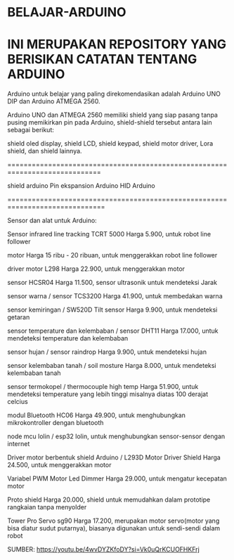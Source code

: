 # BELAJAR-ARDUINO
INI MERUPAKAN REPOSITORY YANG BERISIKAN CATATAN TENTANG ARDUINO
================================================================
Arduino untuk belajar yang paling direkomendasikan adalah Arduino UNO DIP dan Arduino ATMEGA 2560.

Arduino UNO dan ATMEGA 2560 memiliki shield yang siap pasang tanpa pusing memikirkan pin pada Arduino, shield-shield tersebut antara lain sebagai berikut:

shield oled display,
shield LCD,
shield keypad,
shield motor driver,
Lora shield,
dan shield lainnya.

=============================================================================

shield arduino
Pin ekspansion Arduino
HID Arduino

==============================================================================

Sensor dan alat untuk Arduino:

Sensor infrared line tracking TCRT 5000 Harga 5.900, untuk robot line follower

motor Harga 15 ribu - 20 ribuan, untuk menggerakkan robot line follower

driver motor L298 Harga 22.900, untuk menggerakkan motor

sensor HCSR04 Harga 11.500, sensor ultrasonik untuk mendeteksi Jarak

sensor warna / sensor TCS3200 Harga 41.900, untuk membedakan warna

sensor kemiringan / SW520D Tilt sensor Harga 9.900, untuk mendeteksi getaran

sensor temperature dan kelembaban / sensor DHT11 Harga 17.000, untuk mendeteksi temperature dan kelembaban 

sensor hujan / sensor raindrop Harga 9.900, untuk mendeteksi hujan

sensor kelembaban tanah / soil mosture Harga 8.000, untuk mendeteksi kelembaban tanah

sensor termokopel / thermocouple high temp Harga 51.900, untuk mendeteksi temperature yang lebih tinggi misalnya diatas 100 derajat celcius

modul Bluetooth HC06 Harga 49.900, untuk menghubungkan mikrokontroller dengan bluetooth 

node mcu lolin / esp32 lolin, untuk menghubungkan sensor-sensor dengan internet

Driver motor berbentuk shield Arduino / L293D Motor Driver Shield Harga 24.500, untuk menggerakkan motor

Variabel PWM Motor Led Dimmer Harga 29.000, untuk mengatur kecepatan motor

Proto shield Harga 20.000, shield untuk memudahkan dalam prototipe rangkaian tanpa menyolder

Tower Pro Servo sg90 Harga 17.200, merupakan motor servo(motor yang bisa diatur sudut putarnya), biasanya digunakan untuk sendi-sendi dalam robot

SUMBER:
https://youtu.be/4wvDYZKfoDY?si=Vk0uQrKCUOFHKFrj
